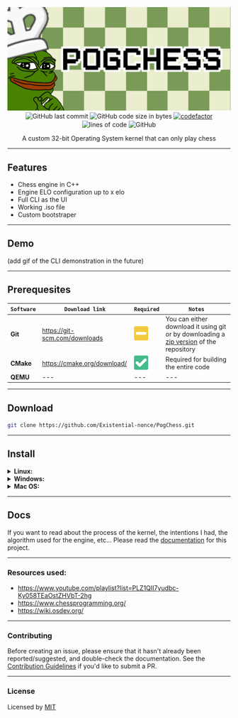 <p align="center">
    <img src="assets/banner.jpg" alt="PogChessOS"><br>
    <img alt="GitHub last commit" align="center" src="https://img.shields.io/github/last-commit/existential-nonce/passgen">
    <img alt="GitHub code size in bytes" align="center" src="https://img.shields.io/github/languages/code-size/existential-nonce/passgen">
    <a href="https://www.codefactor.io/repository/github/existential-nonce/pogchess"><img alt="codefactor" align="center" src="https://www.codefactor.io/repository/github/existential-nonce/pogchess/badge?s=21c9d17dad3405b1a8947910ddd6fe5a3dfab838"></a>
    <img alt="lines of code" align="center" src="https://img.shields.io/tokei/lines/github/Existential-nonce/PogChessOS">
    <img alt="GitHub" align="center" src="https://img.shields.io/github/license/existential-nonce/passgen">
</p>
<p align="center">A custom 32-bit Operating System kernel that can only play chess</p>

- - -

## Features
- Chess engine in C++
- Engine ELO configuration up to x elo
- Full CLI as the UI
- Working .iso file
- Custom bootstraper

- - - 

## Demo
(add gif of the CLI demonstration in the future)

- - -

## Prerequesites
| `Software` | `Download link` | `Required` | `Notes` |
|---|---|---|---|
| **Git** | https://git-scm.com/downloads | ![](assets/README/maybe.png) | You can either download it using git or by downloading a [zip version](https://github.com/Existential-nonce/PogChess/archive/refs/heads/main.zip) of the repository |
| **CMake** | https://cmake.org/download/ | ![](assets/README/check.png) | Required for building the entire code
| **QEMU** |---|---|---|

- - -

## Download
```bash
git clone https://github.com/Existential-nonce/PogChess.git
```

- - -

## Install

<details>
    <summary>   
        <b>Linux:</b>
    </summary>
    Make sure to update your system depending on your OS:

    #### Debian/Ubuntu
    ```bash
    $ sudo apt-get update -y && sudo apt-get upgrade -y
    ```

    #### RHEL Fedora/CentOS/Red Hat
    ```bash
    $ sudo yum update -y && sudo yum upgrade -y
    ```

    #### OpenSuse/Suse Linux
    ```bash
    $ sudo zypper update -y && sudo zypper refresh -y
    ```

    #### Arch
    ```bash
    $ sudo pacman -Syu
    ```

    After updating and upgrading, do:
    ```bash
    chmod +x PogChess
    cd PogChess
    sudo make
    ```
</details>

<details>
    <summary>
        <b>Windows:</b>
    </summary>



</details>

<details>
    <summary>
        <b>Mac OS:</b>
    </summary>
    ==== Untested for now ====
    
</details>

- - -

## Docs 
If you want to read about the process of the kernel, the intentions I had, the algorithm used for the engine, etc... Please read the [documentation](https://github.com/Existential-nonce/PogChess/blob/main/docs/Documentation.md) for this project.

- - -

### Resources used:
* https://www.youtube.com/playlist?list=PLZ1QII7yudbc-Ky058TEaOstZHVbT-2hg
* https://www.chessprogramming.org/
* https://wiki.osdev.org/

- - -

### Contributing
Before creating an issue, please ensure that it hasn't already been reported/suggested, and double-check the documentation.
See the [Contribution Guidelines](https://github.com/Existential-nonce/PogChess/blob/main/CONTRIBUTING.md) if you'd like to submit a PR.

- - -

### License 
Licensed by [MIT](https://github.com/Existential-nonce/PogChess/blob/main/LICENSE)
